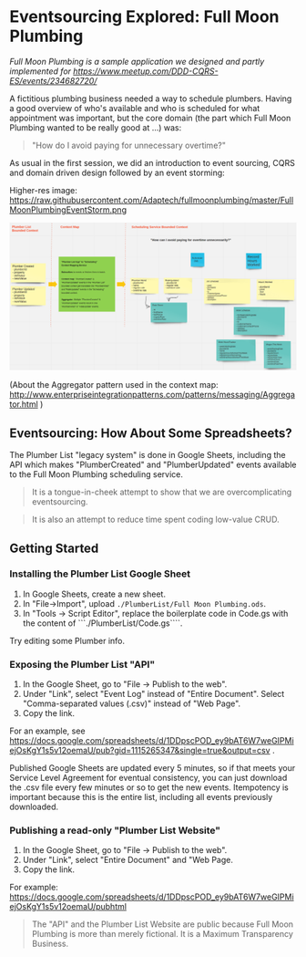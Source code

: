 # Eventsourcing Explored: Full Moon Plumbing

_Full Moon Plumbing is a sample application we designed and partly implemented for https://www.meetup.com/DDD-CQRS-ES/events/234682720/_

A fictitious plumbing business needed a way to schedule plumbers. Having a good overview of who's available and who is scheduled for what
appointment was important, but the core domain (the part which Full Moon Plumbing wanted to be really good at ...) was:

> "How do I avoid paying for unnecessary overtime?"

As usual in the first session, we did an introduction to event sourcing, CQRS and domain driven design followed by an event storming:

Higher-res image: https://raw.githubusercontent.com/Adaptech/fullmoonplumbing/master/FullMoonPlumbingEventStorm.png

![Full Moon Plumbing Eventstorm](FullMoonPlumbingEventStorm.png)

(About the Aggregator pattern used in the context map: http://www.enterpriseintegrationpatterns.com/patterns/messaging/Aggregator.html )

## Eventsourcing: How About Some Spreadsheets?

The Plumber List "legacy system" is done in Google Sheets, including the API which makes "PlumberCreated" and "PlumberUpdated" events
available to the Full Moon Plumbing scheduling service. 

> It is a tongue-in-cheek attempt to show that we are overcomplicating eventsourcing.

> It is also an attempt to reduce time spent coding low-value CRUD. 

## Getting Started

### Installing the Plumber List Google Sheet

1. In Google Sheets, create a new sheet.
2. In "File->Import", upload ```./PlumberList/Full Moon Plumbing.ods```.
3. In "Tools -> Script Editor", replace the boilerplate code in Code.gs with the content of ```./PlumberList/Code.gs````.

Try editing some Plumber info.

### Exposing the Plumber List "API"

1. In the Google Sheet, go to "File -> Publish to the web".
2. Under "Link", select "Event Log" instead of "Entire Document". Select "Comma-separated values (.csv)" instead of "Web Page".
3. Copy the link. 

For an example, see https://docs.google.com/spreadsheets/d/1DDpscPOD_ey9bAT6W7weGIPMiejOsKgY1s5v12oemaU/pub?gid=1115265347&single=true&output=csv .

Published Google Sheets are updated every 5 minutes, so if that meets your Service Level Agreement for eventual consistency, you can just download
the .csv file every few minutes or so to get the new events. Itempotency is important because this is the entire list, including all events 
previously downloaded. 

### Publishing a read-only "Plumber List Website"

1. In the Google Sheet, go to "File -> Publish to the web".
2. Under "Link", select "Entire Document" and "Web Page.
3. Copy the link. 

For example: https://docs.google.com/spreadsheets/d/1DDpscPOD_ey9bAT6W7weGIPMiejOsKgY1s5v12oemaU/pubhtml 

> The "API" and the Plumber List Website are public because Full Moon Plumbing is more than merely fictional. It is a Maximum Transparency Business. 

